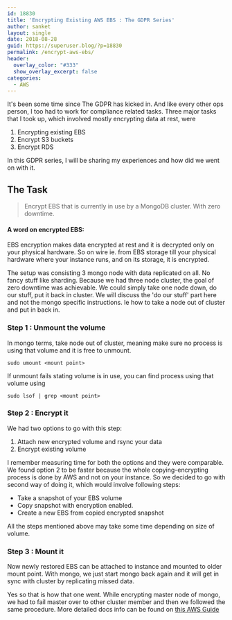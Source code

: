 ```yaml
---
id: 18830
title: 'Encrypting Existing AWS EBS : The GDPR Series'
author: sanket
layout: single
date: 2018-08-28
guid: https://superuser.blog/?p=18830
permalink: /encrypt-aws-ebs/
header:
  overlay_color: "#333"
  show_overlay_excerpt: false
categories:
  - AWS
---
```


It's been some time since The GDPR has kicked in. And like every other ops person, I too had to work for compliance related tasks. Three major tasks that I took up, which involved mostly encrypting data at rest, were
  1. Encrypting existing EBS
  2. Encrypt S3 buckets
  3. Encrypt RDS

In this GDPR series, I will be sharing my experiences and how did we went on with it.

## The Task
  > Encrypt EBS that is currently in use by a MongoDB cluster. With zero downtime.

#### A word on encrypted EBS: 
EBS encryption makes data encrypted at rest and it is decrypted only on your physical hardware. So on wire ie. from EBS storage till your physical hardware where your instance runs, and on its storage, it is encrypted.

The setup was consisting 3 mongo node with data replicated on all. No fancy stuff like sharding. Because we had three node cluster, the goal of zero downtime was achievable. We could simply take one node down, do our stuff, put it back in cluster. We will discuss the 'do our stuff' part here and not the mongo specific instructions. Ie how to take a node out of cluster and put in back in.

### Step 1 : Unmount the volume
In mongo terms, take node out of cluster, meaning make sure no process is using that volume and it is free to unmount.
```
sudo umount <mount point>
```

If unmount fails stating volume is in use, you can find process using that volume using
```
sudo lsof | grep <mount point>
```

### Step 2 : Encrypt it
We had two options to go with this step:
  1. Attach new encrypted volume and rsync your data
  2. Encrypt existing volume

I remember measuring time for both the options and they were comparable. We found option 2 to be faster because the whole copying-encrypting process is done by AWS and not on your instance. So we decided to go with second way of doing it, which would involve following steps:
  - Take a snapshot of your EBS volume
  - Copy snapshot with encryption enabled.
  - Create a new EBS from copied encrypted snapshot

All the steps mentioned above may take some time depending on size of volume.

### Step 3 : Mount it
Now newly restored EBS can be attached to instance and mounted to older mount point. With mongo, we just start mongo back again and it will get in sync with cluster by replicating missed data. 

Yes so that is how that one went. While encrypting master node of mongo, we had to fail master over to other cluster member and then we followed the same procedure. More detailed docs info can be found on [this AWS Guide](https://docs.aws.amazon.com/AWSEC2/latest/UserGuide/EBSEncryption.html)
